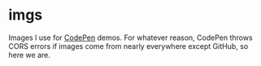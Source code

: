# imgs

Images I use for [CodePen](https://codepen.io/iNeedAdult) demos. For whatever reason, CodePen throws CORS errors if images come from nearly everywhere except GitHub, so here we are.
